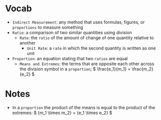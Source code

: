 # Vocab
- `Indirect Measurement`: any method that uses formulas, figures, or `proportions` to measure something
- `Ratio`: a comparison of two similar quantities using division
	- `Rate`: the `ratio` of the amount of change of one quantity relative to another
		- `Unit Rate`: a `rate` in which the second quantity is written as one unit
- `Proportion`: an equation stating that two `ratios` are equal
	- `Means and Extremes`: the terms that are opposite each other across the division symbol in a `proportion`; $ \frac{e_1}{m_1} = \frac{m_2}{e_2} $

# Notes
- In a `proportion` the product of the means is equal to the product of the extremes: $ {m_1 \times m_2} = {e_1 \times e_2} $